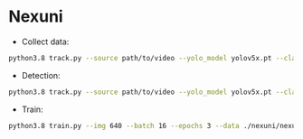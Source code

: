 # Nexuni
* Collect data: 
```bash
python3.8 track.py --source path/to/video --yolo_model yolov5x.pt --classes 0 1 2 3 5 7 24 26 28 --half --save-vid --save-as-dataset
```
* Detection:
```bash
python3.8 track.py --source path/to/video --yolo_model yolov5x.pt --classes 0 1 2 3 5 7 24 26 28 --half --save-vid --hide-box --project /image --robot-id NSR-0
```
* Train:
```bash
python3.8 train.py --img 640 --batch 16 --epochs 3 --data ./nexuni/nexuni.yaml --weights yolov5s.pt
```
